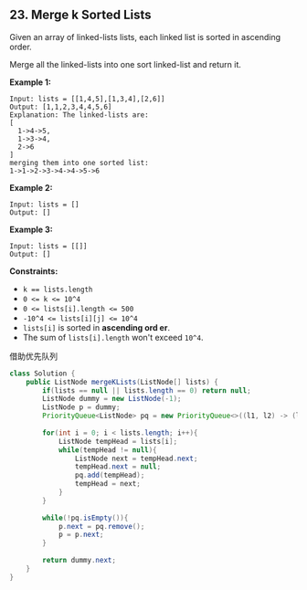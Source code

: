 ## 23. Merge k Sorted Lists

Given an array of linked-lists lists, each linked list is sorted in ascending order.

Merge all the linked-lists into one sort linked-list and return it.

 

**Example 1:**

```
Input: lists = [[1,4,5],[1,3,4],[2,6]]
Output: [1,1,2,3,4,4,5,6]
Explanation: The linked-lists are:
[
  1->4->5,
  1->3->4,
  2->6
]
merging them into one sorted list:
1->1->2->3->4->4->5->6
```

**Example 2:**

```
Input: lists = []
Output: []
```

**Example 3:**

```
Input: lists = [[]]
Output: []
```

 

**Constraints:**

- `k == lists.length`
- `0 <= k <= 10^4`
- `0 <= lists[i].length <= 500`
- `-10^4 <= lists[i][j] <= 10^4`
- `lists[i]` is sorted in **ascending ord er**.
- The sum of `lists[i].length` won't exceed `10^4`.



借助优先队列



```java
class Solution {
    public ListNode mergeKLists(ListNode[] lists) {
        if(lists == null || lists.length == 0) return null;
        ListNode dummy = new ListNode(-1);
        ListNode p = dummy;
        PriorityQueue<ListNode> pq = new PriorityQueue<>((l1, l2) -> (l1.val - l2.val));
        
        for(int i = 0; i < lists.length; i++){
            ListNode tempHead = lists[i];
            while(tempHead != null){
                ListNode next = tempHead.next;
                tempHead.next = null;
                pq.add(tempHead);
                tempHead = next;
            }
        }
        
        while(!pq.isEmpty()){
            p.next = pq.remove();
            p = p.next;
        }
        
        return dummy.next;
    }
}
```


